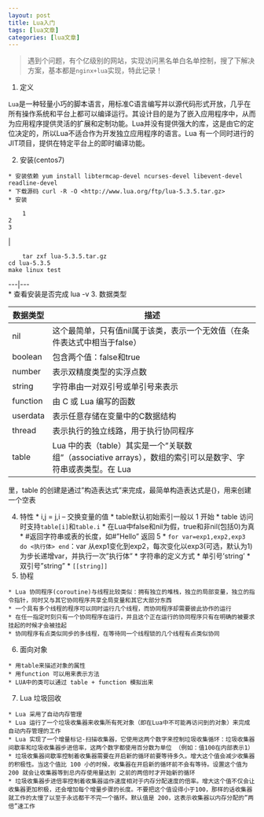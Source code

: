 ```yaml
---
layout: post
title: Lua入门 
tags: [lua文章]
categories: [lua文章]
---
```

> 遇到个问题，有个亿级别的网站，实现访问黑名单白名单控制，搜了下解决方案，基本都是`nginx+lua`实现，特此记录！

  1. 定义

`Lua`是一种轻量小巧的脚本语言，用标准C语言编写并以源代码形式开放，几乎在所有操作系统和平台上都可以编译运行。其设计目的是为了嵌入应用程序中，从而为应用程序提供灵活的扩展和定制功能。Lua并没有提供强大的库，这是由它的定位决定的，所以Lua不适合作为开发独立应用程序的语言。Lua
有一个同时进行的JIT项目，提供在特定平台上的即时编译功能。

  2. 安装(centos7)

    * 安装依赖 yum install libtermcap-devel ncurses-devel libevent-devel readline-devel
    * 下载源码 curl -R -O <http://www.lua.org/ftp/lua-5.3.5.tar.gz>
    * 安装
    
        1  
    2  
    3  
    

|

    
        tar zxf lua-5.3.5.tar.gz  
    cd lua-5.3.5  
    make linux test  
      
  
---|---  
    * 查看安装是否完成 lua -v
  3. 数据类型

数据类型 | 描述  
---|---  
nil | 这个最简单，只有值nil属于该类，表示一个无效值（在条件表达式中相当于false）  
boolean | 包含两个值：false和true  
number | 表示双精度类型的实浮点数  
string | 字符串由一对双引号或单引号来表示  
function | 由 C 或 Lua 编写的函数  
userdata | 表示任意存储在变量中的C数据结构  
thread | 表示执行的独立线路，用于执行协同程序  
table | Lua 中的表（table）其实是一个”关联数组”（associative arrays），数组的索引可以是数字、字符串或表类型。在 Lua
里，table 的创建是通过”构造表达式”来完成，最简单构造表达式是{}，用来创建一个空表  
  
  4. 特性
    * i,j = j,i – 交换变量的值 
    * table默认初始索引一般以 1 开始
    * table 访问时支持`table[i]`和`table.i`
    * 在Lua中false和nil为假，true和非nil(包括0)为真
    * #返回字符串或表的长度，如#”Hello” 返回 5
    * `for var=exp1,exp2,exp3 do <执行体> end`：var 从exp1变化到exp2，每次变化以exp3(可选，默认为1)为步长递增var，并执行一次”执行体”
    * 字符串的定义方式
    * 单引号’string’
    * 双引号”string”
    * `[[string]]`
  5. 协程

    * Lua 协同程序(coroutine)与线程比较类似：拥有独立的堆栈，独立的局部变量，独立的指令指针，同时又与其它协同程序共享全局变量和其它大部分东西
    * 一个具有多个线程的程序可以同时运行几个线程，而协同程序却需要彼此协作的运行
    * 在任一指定时刻只有一个协同程序在运行，并且这个正在运行的协同程序只有在明确的被要求挂起的时候才会被挂起
    * 协同程序有点类似同步的多线程，在等待同一个线程锁的几个线程有点类似协同
  6. 面向对象

    * 用table来描述对象的属性
    * 用function 可以用来表示方法
    * LUA中的类可以通过 table + function 模拟出来
  7. Lua 垃圾回收

    * Lua 采用了自动内存管理
    * Lua 运行了一个垃圾收集器来收集所有死对象（即在Lua中不可能再访问到的对象）来完成自动内存管理的工作
    * Lua 实现了一个增量标记-扫描收集器，它使用这两个数字来控制垃圾收集循环：垃圾收集器间歇率和垃圾收集器步进倍率，这两个数字都使用百分数为单位 （例如：值100在内部表示1）
    * 垃圾收集器间歇率控制着收集器需要在开启新的循环前要等待多久。增大这个值会减少收集器的积极性。当这个值比 100 小的时候，收集器在开启新的循环前不会有等待。设置这个值为 200 就会让收集器等到总内存使用量达到 之前的两倍时才开始新的循环
    * 垃圾收集器步进倍率控制着收集器运作速度相对于内存分配速度的倍率。增大这个值不仅会让收集器更加积极，还会增加每个增量步骤的长度。不要把这个值设得小于100，那样的话收集器就工作的太慢了以至于永远都干不完一个循环。默认值是 200，这表示收集器以内存分配的”两倍”速工作
